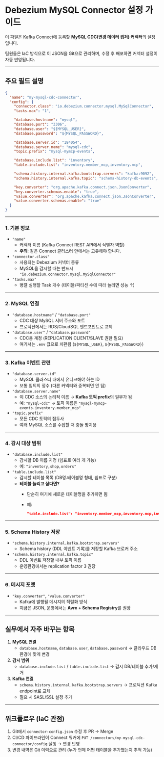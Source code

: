 # Debezium MySQL Connector 설정 가이드

이 파일은 Kafka Connect에 등록할 **MySQL CDC(변경 데이터 캡처) 커넥터**의 설정입니다.

팀원들은 IaC 방식으로 이 JSON을 Git으로 관리하며, 수정 후 배포하면 커넥터 설정이 자동 반영됩니다.

---

## 주요 필드 설명

```json
{
  "name": "my-mysql-cdc-connector",
  "config": {
    "connector.class": "io.debezium.connector.mysql.MySqlConnector",
    "tasks.max": "1",

    "database.hostname": "mysql",
    "database.port": "3306",
    "database.user": "${MYSQL_USER}",
    "database.password": "${MYSQL_PASSWORD}",

    "database.server.id": "184054",
    "database.server.name": "mysql-cdc",
    "topic.prefix": "mysql-mymcp-events",

    "database.include.list": "inventory",
    "table.include.list": "inventory.member_mcp,inventory.mcp",

    "schema.history.internal.kafka.bootstrap.servers": "kafka:9092",
    "schema.history.internal.kafka.topic": "schema-history-db-events",

    "key.converter": "org.apache.kafka.connect.json.JsonConverter",
    "key.converter.schemas.enable": "true",
    "value.converter": "org.apache.kafka.connect.json.JsonConverter",
    "value.converter.schemas.enable": "true"
  }
}

```

---

### 1. 기본 정보

- `"name"`
    - 커넥터 이름 (Kafka Connect REST API에서 식별자 역할)
    - **주의**: 같은 Connect 클러스터 안에서는 고유해야 합니다.
- `"connector.class"`
    - 사용되는 Debezium 커넥터 종류
    - MySQL을 감시할 때는 반드시 `"io.debezium.connector.mysql.MySqlConnector"`
- `"tasks.max"`
    - 병렬 실행할 Task 개수 (테이블/파티션 수에 따라 늘리면 성능 ↑)

---

### 2. MySQL 연결

- `"database.hostname"` / `"database.port"`
    - CDC 대상 MySQL 서버 주소와 포트
    - 프로덕션에서는 RDS/CloudSQL 엔드포인트로 교체
- `"database.user"` / `"database.password"`
    - CDC용 계정 (REPLICATION CLIENT/SLAVE 권한 필요)
    - 여기서는 `.env` 값으로 치환됨 (`${MYSQL_USER}`, `${MYSQL_PASSWORD}`)

---

### 3. Kafka 이벤트 관련

- `"database.server.id"`
    - MySQL 클러스터 내에서 유니크해야 하는 ID
    - 보통 임의의 정수 (다른 커넥터와 중복되면 안 됨)
- `"database.server.name"`
    - 이 CDC 소스의 논리적 이름 → **Kafka 토픽 prefix**의 일부가 됨
    - 예: `"mysql-cdc"` → 토픽 이름은 `"mysql-mymcp-events.inventory.member_mcp"`
- `"topic.prefix"`
    - 모든 CDC 토픽의 접두사
    - 여러 MySQL 소스를 수집할 때 충돌 방지용

---

### 4. 감시 대상 범위

- `"database.include.list"`
    - 감시할 DB 이름 지정 (쉼표로 여러 개 가능)
    - 예: `"inventory,shop,orders"`
- `"table.include.list"`
    - 감시할 테이블 목록 (DB명.테이블명 형태, 쉼표로 구분)
    - **테이블 늘리고 싶다면?**
        - 단순히 여기에 새로운 테이블명을 추가하면 됨
        - 예:

            ```json
            "table.include.list": "inventory.member_mcp,inventory.mcp,inventory.mcp_user"
            
            ```


---

### 5. Schema History 저장

- `"schema.history.internal.kafka.bootstrap.servers"`
    - Schema history (DDL 이벤트 기록)를 저장할 Kafka 브로커 주소
- `"schema.history.internal.kafka.topic"`
    - DDL 이벤트 저장할 내부 토픽 이름
    - 운영환경에서는 replication factor 3 권장

---

### 6. 메시지 포맷

- `"key.converter"`, `"value.converter"`
    - Kafka에 발행될 메시지의 직렬화 방식
    - 지금은 JSON, 운영에서는 **Avro + Schema Registry**를 권장

---

## 실무에서 자주 바꾸는 항목

1. **MySQL 연결**
    - `database.hostname`, `database.user`, `database.password` → 클라우드 DB 환경에 맞게 변경
2. **감시 범위**
    - `database.include.list` / `table.include.list` → 감시 DB/테이블 추가/제거
3. **Kafka 연결**
    - `schema.history.internal.kafka.bootstrap.servers` → 프로덕션 Kafka endpoint로 교체
    - 필요 시 SASL/SSL 설정 추가

---

## 워크플로우 (IaC 관점)

1. Git에서 `connector-config.json` 수정 후 PR → Merge
2. CI/CD 파이프라인이 Connect 워커에 `PUT /connectors/my-mysql-cdc-connector/config` 실행 → 변경 반영
3. 변경 내역은 Git 이력으로 관리 (누가 언제 어떤 테이블을 추가했는지 추적 가능)